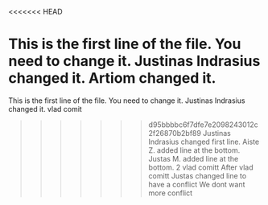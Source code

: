 <<<<<<< HEAD

This is the first line of the file. You need to change it. Justinas Indrasius changed it. Artiom changed it.
=======
This is the first line of the file. You need to change it. Justinas Indrasius changed it.
vlad comit
>>>>>>> d95bbbbc6f7dfe7e2098243012c2f26870b2bf89
Justinas Indrasius changed first line.
Aiste Z. added line at the bottom.
Justas M. added line at the bottom.
2 vlad comitt
After vlad comitt
Justas changed line to have a conflict
We dont want more conflict